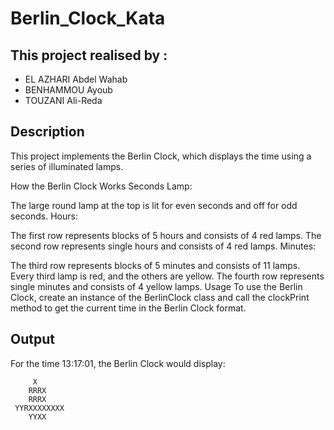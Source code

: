 # Berlin_Clock_Kata
## This project realised by : 
 - EL AZHARI Abdel Wahab 
 - BENHAMMOU Ayoub
 - TOUZANI Ali-Reda

## Description
This project implements the Berlin Clock, which displays the time using a series of illuminated lamps.

How the Berlin Clock Works
Seconds Lamp:

The large round lamp at the top is lit for even seconds and off for odd seconds.
Hours:

The first row represents blocks of 5 hours and consists of 4 red lamps.
The second row represents single hours and consists of 4 red lamps.
Minutes:

The third row represents blocks of 5 minutes and consists of 11 lamps. Every third lamp is red, and the others are yellow.
The fourth row represents single minutes and consists of 4 yellow lamps.
Usage
To use the Berlin Clock, create an instance of the BerlinClock class and call the clockPrint method to get the current time in the Berlin Clock format.

## Output
For the time 13:17:01, the Berlin Clock would display:

```Actual hour: 13:17:1
     X     
    RRRX
    RRRX
 YYRXXXXXXXX
    YYXX
```